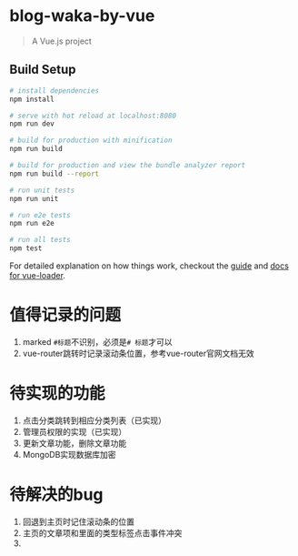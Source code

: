 # blog-waka-by-vue

> A Vue.js project

## Build Setup

``` bash
# install dependencies
npm install

# serve with hot reload at localhost:8080
npm run dev

# build for production with minification
npm run build

# build for production and view the bundle analyzer report
npm run build --report

# run unit tests
npm run unit

# run e2e tests
npm run e2e

# run all tests
npm test
```

For detailed explanation on how things work, checkout the [guide](http://vuejs-templates.github.io/webpack/) and [docs for vue-loader](http://vuejs.github.io/vue-loader).

# 值得记录的问题
1. marked `#标题`不识别，必须是`# 标题`才可以
2. vue-router跳转时记录滚动条位置，参考vue-router官网文档无效

# 待实现的功能
1. 点击分类跳转到相应分类列表（已实现）
2. 管理员权限的实现（已实现）
3. 更新文章功能，删除文章功能
4. MongoDB实现数据库加密

# 待解决的bug
1. 回退到主页时记住滚动条的位置
2. 主页的文章项和里面的类型标签点击事件冲突
3. 
